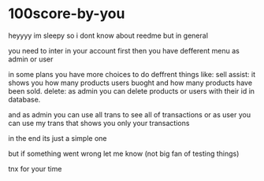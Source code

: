 # 100score-by-you
heyyyy
im sleepy so i dont know about reedme but in general

you need to inter in your account first
then you have defferent menu as admin or user

in some plans you have more choices to do deffrent things
like:
sell assist: it shows you how many products users buoght and how many products have been sold.
delete: as admin you can delete products or users with their id in database.

and as admin you can use all trans to see all of transactions 
or as user you can use my trans that shows you only your transactions

in the end its just a simple one

but if something went wrong let me know (not big fan of testing things)

tnx for your time
